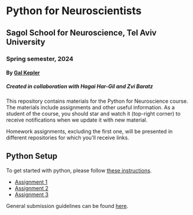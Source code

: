 # Python for Neuroscientists

## Sagol School for Neuroscience, Tel Aviv University

### Spring semester, 2024

#### By [Gal Kepler](galkepler@gmail.com)

##### Created in collaboration with Hagai Har-Gil and Zvi Baratz

This repository contains materials for the Python for Neuroscience course. The materials include assignments and other useful information. As a student of the course, you should star and watch it (top-right corner) to receive notifications when we update it with new material.

Homework assignments, excluding the first one, will be presented in different repositories for which you'll receive links.

## Python Setup

To get started with python, please follow [these instructions](https://sagol-python-for-neuroscientists.github.io/textbook/tutorials/python_setup.html).

<!-- ## Homework Assignments -->

- [Assignment 1](assignments/assignment1/HW1.md)
- [Assignment 2](assignments/assignment2/README.md)
- [Assignment 3](https://classroom.github.com/a/nYTv8cUx)
<!-- 
- [Assignment 4](https://github.com/sagol-python-for-neuroscientists/hw4)
- [Assignment 5](https://github.com/sagol-python-for-neuroscientists/hw5) - Make sure to read the "special" submission guidelines!
- [Assignment 6](https://github.com/sagol-python-for-neuroscientists/hw6) -->

General submission guidelines can be found [here](submission-guidelines.md).
